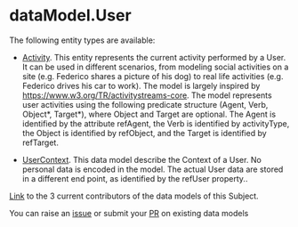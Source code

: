 # dataModel.User


The following entity types are available:
- [Activity](https://smart-data-models.github.io/dataModel.User/Activity/README.md
). This entity represents the current activity performed by a User. It can be used in different scenarios, from modeling social activities on a site (e.g. Federico shares a picture of his dog) to real life activities (e.g. Federico drives his car to work). The model is largely inspired by https://www.w3.org/TR/activitystreams-core.
The model represents user activities using the following predicate structure (Agent, Verb, Object*, Target*), where Object and Target are optional. The Agent is identified by the attribute refAgent, the Verb is identified by activityType, the Object is identified by refObject, and the Target is identified by refTarget.

- [UserContext](https://smart-data-models.github.io/dataModel.User/UserContext/README.md
). This data model describe the Context of a User. No personal data is encoded in the model. The actual
User data are stored in a different end point, as identified by the refUser property..



[Link](https://smart-data-models.github.io/dataModel.User/CONTRIBUTORS.yaml) to the 3 current contributors of the data models of this Subject.

You can raise an [issue](https://github.com/smart-data-models/dataModel.User/issues) or submit your [PR](https://github.com/smart-data-models/dataModel.User/pulls) on existing data models

